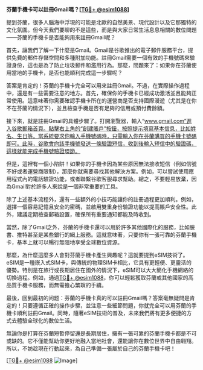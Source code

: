 **芬蘭手機卡可以註冊Gmail嗎？[[TG💪+ @esim1088](https://t.me/s/esim1088)]**

提到芬蘭，很多人腦海中浮現的可能是北歐的自然美景、現代設計以及它那獨特的文化氛圍。但今天我們要聊的不是這些，而是與大家日常生活息息相關的數位問題——芬蘭的手機卡是否能夠用來註冊Gmail呢？

首先，讓我們了解一下什麼是Gmail。Gmail是谷歌推出的電子郵件服務平台，提供免費的郵件存儲空間和多種附加功能。註冊Gmail需要一個有效的手機號碼來驗證身份，這也是為了防止垃圾郵件和濫用行為。那麼，問題來了：如果你在芬蘭使用當地的手機卡，是否也能順利完成這一步驟呢？

答案是肯定的！芬蘭的手機卡完全可以用來註冊Gmail。不過，在實際操作過程中，還是有一些需要注意的地方。首先，確保你的手機卡已經成功激活並且能夠正常使用。這意味著你需要確認手機卡所在的運營商是否支持國際漫遊（尤其是在你不在芬蘭的情況下），並且檢查手機是否有足夠的信用或預付費餘額。

接下來，就是註冊Gmail的具體步驟了。打開瀏覽器，輸入“www.gmail.com”進入谷歌郵箱首頁。點擊右上角的“創建賬戶”按鈕，按照提示填寫基本信息，比如姓名、生日等。當系統要求你輸入手機號碼時，只需輸入你在芬蘭購買的手機卡號碼即可。此時，谷歌會向該手機號發送一條驗證短信，收到後輸入短信中的驗證碼，這樣就能完成手機號驗證環節。

但是，這裡有一個小陷阱！如果你的手機卡因為某些原因無法接收短信（例如信號不好或者運營商限制），那麼你就需要尋找其他解決方案。例如，可以嘗試使用應用程式內的電話驗證功能，或者聯繫谷歌客服尋求幫助。總之，不要輕易放棄，因為Gmail對於許多人來說是一個非常重要的工具。

除了上述基本流程外，還有一些額外的小技巧能讓你的註冊過程更加順利。例如，選擇一個容易記憶且安全的密碼，並啟用雙重身份驗證功能以提高賬戶安全性。此外，建議定期檢查郵箱設置，確保所有重要通知都能及時收到。

當然，除了Gmail之外，芬蘭的手機卡還可以用於許多其他國際化的服務，比如臉書、推特甚至是某些銀行的網上服務。這就意味著，只要你有一張可靠的芬蘭手機卡，基本上就可以暢行無阻地享受全球數位資源。

那麼，為什麼這麼多人會對芬蘭手機卡產生興趣呢？這就要提到eSIM技術了。eSIM是一種嵌入式SIM卡，與傳統的物理SIM卡相比，它具有更輕便、更靈活的優勢。特別是在旅行或長期居住在國外的情況下，eSIM可以大大簡化手機網絡的切換過程。例如，通過[TG💪+ @esim1088](https://t.me/s/esim1088)，你可以輕鬆獲取芬蘭或其他國家的高品質手機卡服務，而無需擔心繁瑣的手續。

最後，回到最初的问题：芬蘭的手機卡真的可以註冊Gmail嗎？答案毫無疑問是肯定的！只要遵循正確的操作步驟，並注意一些細節問題，你就完全可以用芬蘭的手機卡順利註冊Gmail。同時，隨著eSIM技術的普及，未來我們將有更多便捷的方式去體驗全球化的數位生活。

無論你是打算在芬蘭短暫停留還是長期居住，擁有一張可靠的芬蘭手機卡都是不可或缺的。它不僅能幫助你更好地融入當地社會，還能讓你在數位世界中自由翱翔。所以，不妨趁現在行動起來，為自己準備一張屬於自己的芬蘭手機卡吧！

[[TG💪+ @esim1088](https://t.me/s/esim1088) ![Image](https://i.postimg.cc/4NQfJmqS/Snipaste-2025-05-13-00-14-12.png)]
